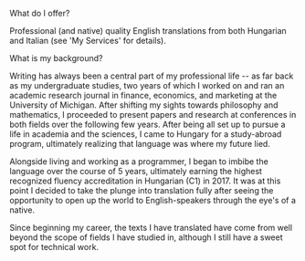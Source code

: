 
What do I offer?

Professional (and native) quality English translations from both Hungarian and Italian (see 'My Services' for details). 

What is my background?



Writing has always been a central part of my professional life -- as far back as my undergraduate studies, two years of which I worked on and ran an academic research journal in finance, economics, and marketing at the University of Michigan. After shifting my sights towards philosophy and mathematics, I proceeded to present papers and research at conferences in both fields over the following few years. After being all set up to pursue a life in academia and the sciences, I came to Hungary for a study-abroad program, ultimately realizing that language was where my future lied.

Alongside living and working as a programmer, I began to imbibe the language over the course of 5 years, ultimately earning the highest recognized fluency accreditation in Hungarian (C1) in 2017. It was at this point I decided to take the plunge into translation fully after seeing the opportunity to open up the world to English-speakers through the eye's of a native.

Since beginning my career, the texts I have translated have come from well beyond the scope of fields I have studied in, although I still have a sweet spot for technical work.
